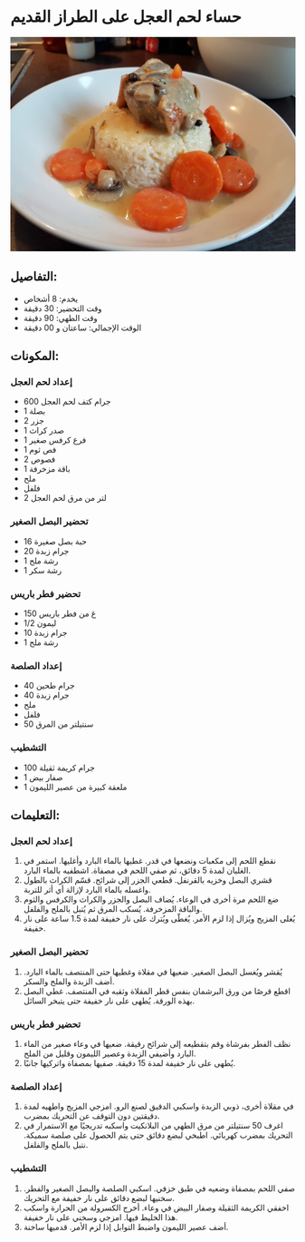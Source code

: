 # حساء لحم العجل على الطراز القديم

![شريحة لحم العجل القديمة](https://github.com/anamorph/recettes/blob/master/photos/fr-plat-blanquette_de_veau_a_l_ancienne-01.jpg?raw=true)

## التفاصيل:
* يخدم: 8 أشخاص
* وقت التحضير: 30 دقيقة
* وقت الطهي: 90 دقيقة
* الوقت الإجمالي: ساعتان و 00 دقيقة

## المكونات:
### إعداد لحم العجل
* 600 جرام كتف لحم العجل
* 1 بصلة
* 2 جزر
* 1 صدر كراث
* 1 فرع كرفس صغير
* 1 فص ثوم
* 2 فصوص
* 1 باقة مزخرفة
* ملح
* فلفل
* 2 لتر من مرق لحم العجل

### تحضير البصل الصغير
* 16 حبة بصل صغيرة
* 20 جرام زبدة
* 1 رشة ملح
* 1 رشة سكر

### تحضير فطر باريس
* 150 غ من فطر باريس
* 1/2 ليمون
* 10 جرام زبدة
* 1 رشة ملح

### إعداد الصلصة
* 40 جرام طحين
* 40 جرام زبدة
* ملح
* فلفل
* 50 سنتيلتر من المرق

### التشطيب
* 100 جرام كريمة ثقيلة
* 1 صفار بيض
* 1 ملعقة كبيرة من عصير الليمون

## التعليمات:
### إعداد لحم العجل
 1. نقطع اللحم إلى مكعبات ونضعها في قدر. غطيها بالماء البارد وأغليها. استمر في الغليان لمدة 5 دقائق، ثم صفي اللحم في مصفاة. اشطفيه بالماء البارد.
 1. قشري البصل وخزيه بالقرنفل. قطعي الجزر إلى شرائح. قسّم الكراث بالطول واغسله بالماء البارد لإزالة أي أثر للتربة.
 1. ضع اللحم مرة أخرى في الوعاء. يُضاف البصل والجزر والكراث والكرفس والثوم والباقة المزخرفة. يُسكب المرق ثم يُتبل بالملح والفلفل.
 1. يُغلى المزيج ويُزال إذا لزم الأمر. يُغطّى ويُترك على نار خفيفة لمدة 1.5 ساعة على نار خفيفة.

### تحضير البصل الصغير
 1. يُقشر ويُغسل البصل الصغير. ضعيها في مقلاة وغطيها حتى المنتصف بالماء البارد. أضف الزبدة والملح والسكر.
 1. اقطع قرصًا من ورق البرشمان بنفس قطر المقلاة وثقبه في المنتصف. غطي البصل بهذه الورقة. يُطهى على نار خفيفة حتى يتبخر السائل.

### تحضير فطر باريس
 1. نظف الفطر بفرشاة وقم بتقطيعه إلى شرائح رقيقة. ضعيها في وعاء صغير من الماء البارد وأضيفي الزبدة وعصير الليمون وقليل من الملح.
 1. يُطهى على نار خفيفة لمدة 15 دقيقة. صفيها بمصفاة واتركيها جانبًا.

### إعداد الصلصة
 1. في مقلاة أخرى، ذوبي الزبدة واسكبي الدقيق لصنع الرو. امزجي المزيج واطهيه لمدة دقيقتين دون التوقف عن التحريك بمضرب.
 1. اغرف 50 سنتيلتر من مرق الطهي من البلانكيت واسكبه تدريجيًا مع الاستمرار في التحريك بمضرب كهربائي. اطبخي لبضع دقائق حتى يتم الحصول على صلصة سميكة. نتبل بالملح والفلفل.

### التشطيب

 1. صفي اللحم بمصفاة وضعيه في طبق خزفي. اسكبي الصلصة والبصل الصغير والفطر. سخنيها لبضع دقائق على نار خفيفة مع التحريك.
 1. اخفقي الكريمة الثقيلة وصفار البيض في وعاء. أخرج الكسرولة من الحرارة واسكب هذا الخليط فيها. امزجي وسخني على نار خفيفة.
 1. أضف عصير الليمون واضبط التوابل إذا لزم الأمر. قدميها ساخنة.
